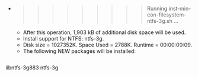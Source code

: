 * >>>>>>>>> Running inst-min-con-filesystem-ntfs-3g.sh ...
  * After this operation, 1,903 kB of additional disk space will be used.
  * Install support for NTFS: ntfs-3g.
  * Disk size = 1027352K. Space Used = 2788K. Runtime = 00:00:00:09.
  * The following NEW packages will be installed:
  ```bash
libntfs-3g883 ntfs-3g
  ```
